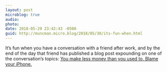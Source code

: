 ```yaml
---
layout: post
microblog: true
audio: 
photo: 
date: 2018-05-29 23:42:43 -0500
guid: http://muncman.micro.blog/2018/05/30/its-fun-when.html
---
```

It’s fun when you have a conversation with a friend after work, and by the end of the day that friend has published a blog post expounding on one of the conversation’s topics:  [You make less money than you used to. Blame your iPhone.](https://medium.com/@searls/you-make-less-money-than-you-used-to-blame-your-iphone-61ae5831c93f)

